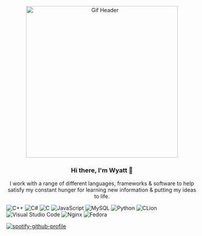 <p align="center"><img width="400" src="https://github.com/user-attachments/assets/fc363f38-a59f-47e0-a742-01952ab1a34a" alt="Gif Header"></p>

<h3 align="center">Hi there, I'm Wyatt 👋</h3>
<p align="center">
I work with a range of different languages, frameworks & software to help satisfy my constant hunger for learning new information & putting my ideas to life.
</p>

![C++](https://img.shields.io/badge/c++-%2300599C.svg?style=for-the-badge&logo=c%2B%2B&logoColor=white)
![C#](https://img.shields.io/badge/c%23-%23239120.svg?style=for-the-badge&logo=c-sharp&logoColor=white)
![C](https://img.shields.io/badge/c-%2300599C.svg?style=for-the-badge&logo=c&logoColor=white)
![JavaScript](https://img.shields.io/badge/javascript-%23323330.svg?style=for-the-badge&logo=javascript&logoColor=%23F7DF1E)
![MySQL](https://img.shields.io/badge/mysql-%2300f.svg?style=for-the-badge&logo=mysql&logoColor=white)
![Python](https://img.shields.io/badge/python-3670A0?style=for-the-badge&logo=python&logoColor=ffdd54)
![CLion](https://img.shields.io/badge/CLion-black?style=for-the-badge&logo=clion&logoColor=white)
![Visual Studio Code](https://img.shields.io/badge/Visual%20Studio%20Code-0078d7.svg?style=for-the-badge&logo=visual-studio-code&logoColor=white)
![Nginx](https://img.shields.io/badge/nginx-%23009639.svg?style=for-the-badge&logo=nginx&logoColor=white)
![Fedora](https://img.shields.io/badge/Fedora-294172?style=for-the-badge&logo=fedora&logoColor=white)

[![spotify-github-profile](https://spotify-github-profile.kittinanx.com/api/view?uid=30gfvr2xs0vmdbajet5zurk1m&cover_image=true&theme=default&show_offline=false&background_color=121212&interchange=false&bar_color=53b14f&bar_color_cover=false)](https://github.com/kittinan/spotify-github-profile)
